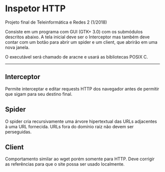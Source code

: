 # Inspetor HTTP

Projeto final de Teleinformática e Redes 2 (1/2018)

Consiste em um programa com GUI (GTK+ 3.0) com os submódulos descritos abaixo.
A tela inicial deve ser o Interceptor mas também deve contar com um botão para abrir um spider e um client, que abrirão em uma nova janela.

O executável será chamado de aracne e usará as bibliotecas POSIX C.

---

## Interceptor

Permite interceptar e editar requests HTTP dos navegador antes de permitir que sigam para seu destino final.

## Spider

O spider cria recursivamente uma árvore hipertextual das URLs adjacentes à uma URL fornecida.
URLs fora do domínio raiz não devem ser perseguidas.

## Client

Comportamento similar ao wget porém somente para HTTP. Deve corrigir as referências para que o site possa ser usado localmente.
